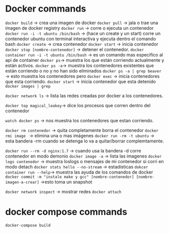 # Docker commands

`docker build` -> crea una imagen de docker
`docker pull` -> jala o trae una imagen de docker registry
`docker run` -> corre o ejecuta un contenedor
`docker run -i -t ubuntu /bin/bash` -> (hace un create y un start) corre un contenedor ubuntu con terminal interactiva y ejecuta dentro el comando bash
`docker create` -> crea contenedor
`docker start` -> inicia contenedor
`docker stop [nombre-contenedor]` -> detener el contenedor.
`docker container run -i -t ubuntu /bin/bash` -> es un comando mas especifico al api de container
`docker ps`-> muestra los que están corriendo actualmente y están activos.
`docker ps -a`-> muestra los contenedores existentes que están corriendo o no y no han sido eliminados
`docker ps -a | grep beaver` -> esto muestra los contenedores pero
`docker exec` -> inicia contenedores que esta corriendo.
`docker start` -> inicia contenedor que esta detenido
`docker images | grep `

`docker network ls` -> lista las redes creadas por docker a los contenedores.

`docker top magical_leakey`-> dice los procesos que corren dentro del contenedor

`watch docker ps` -> nos muestra los contenedores que estan corriendo.

`docker rm contenedor` -> quita completamente borra el contenedor
`docker rmi image ` -> elimina una o mas imágenes
`docker run -rm -t ubuntu` -> esta bandera -rm cuando se detenga lo va a quitar/borrar complemtamente.

`docker run --rm -d nginx:1.7` -> cuando usa la bandera -d corre contenedor en modo demonio
`docker image -a` -> lista las imagenes
`docker logs contenedor` -> muestra loslogs o mensajes de mi contenedor si corri en modo detach
`docker stats hello --no-stream` -> estadisticas
`dokcer container run --help`-> muestra las ayuda de los comandos de docker
`docker commit -m "instale make y gcc" [nombre-contenedor] [nombre-imagen-a-crear]` ->esto toma un snapshot

`docker network inspect` -> mostrar redes
`docker attach`
    
# docker compose commands
`docker-compose build`
